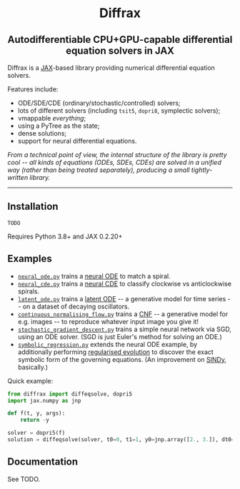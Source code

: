 <h1 align='center'>Diffrax</h1>
<h2 align='center'>Autodifferentiable CPU+GPU-capable differential equation solvers in JAX</h2>

Diffrax is a [JAX](https://github.com/google/jax)-based library providing numerical differential equation solvers.

Features include:
- ODE/SDE/CDE (ordinary/stochastic/controlled) solvers;
- lots of different solvers (including `tsit5`, `dopri8`, symplectic solvers);
- vmappable _everything_;
- using a PyTree as the state;
- dense solutions;
- support for neural differential equations.

_From a technical point of view, the internal structure of the library is pretty cool -- all kinds of equations (ODEs, SDEs, CDEs) are solved in a unified way (rather than being treated separately), producing a small tightly-written library._

---

## Installation

```
TODO
```
Requires Python 3.8+ and JAX 0.2.20+

## Examples

- [`neural_ode.py`](./examples/neural_ode.py) trains a [neural ODE](https://arxiv.org/abs/1806.07366) to match a spiral.
- [`neural_cde.py`](./examples/neural_cde.py) trains a [neural CDE](https://arxiv.org/abs/2005.08926) to classify clockwise vs anticlockwise spirals.
- [`latent_ode.py`](./examples/latent_ode.py) trains a [latent ODE](https://arxiv.org/abs/1907.03907) -- a generative model for time series -- on a dataset of decaying oscillators.
- [`continuous_normalising_flow.py`](./examples/continuous_normalising_flow.py) trains a [CNF](https://arxiv.org/abs/1810.01367) -- a generative model for e.g. images -- to reproduce whatever input image you give it!
- [`stochastic_gradient_descent.py`](./examples/stochastic_gradient_descent.py) trains a simple neural network via SGD, using an ODE solver. (SGD is just Euler's method for solving an ODE.)
- [`symbolic_regression.py`](./examples/symbolic_regression.py) extends the neural ODE example, by additionally performing [regularised evolution](https://arxiv.org/abs/1802.01548) to discover the exact symbolic form of the governing equations. (An improvement on [SINDy](https://www.pnas.org/content/113/15/3932), basically.)

Quick example:
```python
from diffrax import diffeqsolve, dopri5
import jax.numpy as jnp

def f(t, y, args):
    return -y

solver = dopri5(f)
solution = diffeqsolve(solver, t0=0, t1=1, y0=jnp.array([2., 3.]), dt0=0.1)
```

## Documentation

See TODO.
